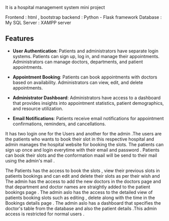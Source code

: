 It is a hospital management system mini project

Frontend : html , bootstrap
backend : Python - Flask framework 
Database : My SQL
Server : XAMPP server 

## Features

- **User Authentication**: Patients and administrators have separate login systems. Patients can sign up, log in, and manage their appointments. Administrators can manage doctors, departments, and patient appointments.

- **Appointment Booking**: Patients can book appointments with doctors based on availability. Administrators can view, edit, and delete appointments.

- **Administrator Dashboard**: Administrators have access to a dashboard that provides insights into appointment statistics, patient demographics, and resource utilization.

- **Email Notifications**: Patients receive email notifications for appointment confirmations, reminders, and cancellations.


It has two login one for the Users and another for the admin .The users are the patients who wants to book their slot in this respective hospital and admin manages the hospital website for booking the slots. The patients can sign up once and login everytime with their email and password . Patients can book their slots and the conformation maail will be send to their mail using the admin's mail .

The Patients has the access to book the slots , view their previous slots in patients bookings and can edit and delete their slots as per their wish and The admin has the access to add the new doctors in the doctors page and that department and doctor names are straightly added to the patient bookings page . The admin aslo has the access to the detailed view of patients booking slots such as editing , delete along with the time in the Bookings details page . The admin aslo has a dashboard that specifies the doctor's table from the database and also the patient details .This admin access is restricted for normal users .
